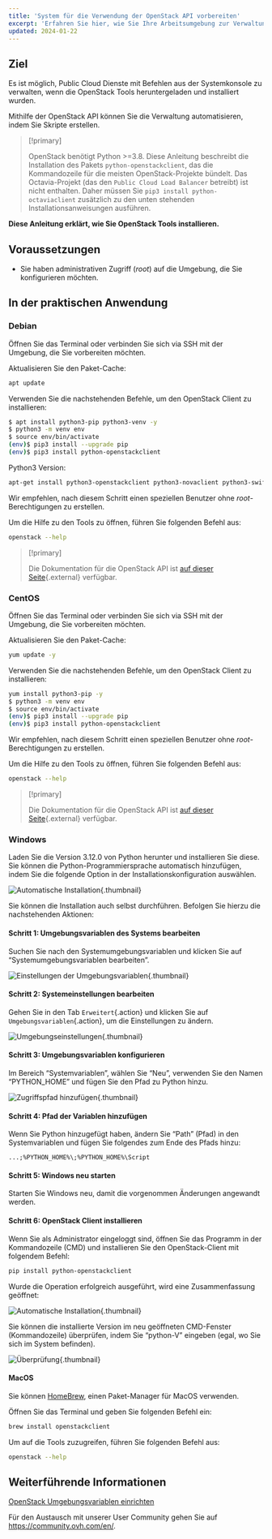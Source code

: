 ```yaml
---
title: 'System für die Verwendung der OpenStack API vorbereiten'
excerpt: 'Erfahren Sie hier, wie Sie Ihre Arbeitsumgebung zur Verwaltung von Instanzen über die OpenStack API nutzen'
updated: 2024-01-22
---
```


## Ziel

Es ist möglich, Public Cloud Dienste mit Befehlen aus der Systemkonsole zu verwalten, wenn die OpenStack Tools heruntergeladen und installiert wurden.

Mithilfe der OpenStack API können Sie die Verwaltung automatisieren, indem Sie Skripte erstellen.

> [!primary]
>
> OpenStack benötigt Python >=3.8.
> Diese Anleitung beschreibt die Installation des Pakets `python-openstackclient`, das die Kommandozeile für die meisten OpenStack-Projekte bündelt.
> Das Octavia-Projekt (das den `Public Cloud Load Balancer` betreibt) ist nicht enthalten. Daher müssen Sie `pip3 install python-octaviaclient` zusätzlich zu den unten stehenden Installationsanweisungen ausführen.

**Diese Anleitung erklärt, wie Sie OpenStack Tools installieren.**

## Voraussetzungen

- Sie haben administrativen Zugriff (*root*) auf die Umgebung, die Sie konfigurieren möchten.

## In der praktischen Anwendung

### Debian

Öffnen Sie das Terminal oder verbinden Sie sich via SSH mit der Umgebung, die Sie vorbereiten möchten.

Aktualisieren Sie den Paket-Cache:

```sh
apt update
```

Verwenden Sie die nachstehenden Befehle, um den OpenStack Client zu installieren:

```sh
$ apt install python3-pip python3-venv -y
$ python3 -m venv env
$ source env/bin/activate
(env)$ pip3 install --upgrade pip
(env)$ pip3 install python-openstackclient
```

Python3 Version:

```sh
apt-get install python3-openstackclient python3-novaclient python3-swiftclient -y
```

Wir empfehlen, nach diesem Schritt einen speziellen Benutzer ohne *root*-Berechtigungen zu erstellen.

Um die Hilfe zu den Tools zu öffnen, führen Sie folgenden Befehl aus:

```sh
openstack --help
```

> [!primary]
> 
> Die Dokumentation für die OpenStack API ist [auf dieser Seite](https://docs.openstack.org/python-openstackclient/latest/){.external} verfügbar.
> 

### CentOS

Öffnen Sie das Terminal oder verbinden Sie sich via SSH mit der Umgebung, die Sie vorbereiten möchten.

Aktualisieren Sie den Paket-Cache:

```sh
yum update -y
```

Verwenden Sie die nachstehenden Befehle, um den OpenStack Client zu installieren:

```sh
yum install python3-pip -y
$ python3 -m venv env
$ source env/bin/activate
(env)$ pip3 install --upgrade pip
(env)$ pip3 install python-openstackclient
```

Wir empfehlen, nach diesem Schritt einen speziellen Benutzer ohne *root*-Berechtigungen zu erstellen.

Um die Hilfe zu den Tools zu öffnen, führen Sie folgenden Befehl aus:

```sh
openstack --help
```

> [!primary]
> 
> Die Dokumentation für die OpenStack API ist [auf dieser Seite](https://docs.openstack.org/python-openstackclient/latest/){.external} verfügbar.
> 

### Windows

Laden Sie die Version 3.12.0 von Python herunter und installieren Sie diese. Sie können die Python-Programmiersprache automatisch hinzufügen, indem Sie die folgende Option in der Installationskonfiguration auswählen.

![Automatische Installation](images/1_preparation_openstack_environment_windows.png){.thumbnail}

Sie können die Installation auch selbst durchführen. Befolgen Sie hierzu die nachstehenden Aktionen:

#### Schritt 1: Umgebungsvariablen des Systems bearbeiten

Suchen Sie nach den Systemumgebungsvariablen und klicken Sie auf “Systemumgebungsvariablen bearbeiten”.

![Einstellungen der Umgebungsvariablen](images/2_preparation_openstack_environment_windows.png){.thumbnail}

#### Schritt 2: Systemeinstellungen bearbeiten

Gehen Sie in den Tab `Erweitert`{.action} und klicken Sie auf `Umgebungsvariablen`{.action}, um die Einstellungen zu ändern.

![Umgebungseinstellungen](images/3_preparation_openstack_environment_windows.png){.thumbnail}

#### Schritt 3: Umgebungsvariablen konfigurieren 

Im Bereich “Systemvariablen”, wählen Sie “Neu”, verwenden Sie den Namen “PYTHON_HOME” und fügen Sie den Pfad zu Python hinzu.

![Zugriffspfad hinzufügen](images/4_edit_system_variables.png){.thumbnail}

#### Schritt 4: Pfad der Variablen hinzufügen

Wenn Sie Python hinzugefügt haben, ändern Sie “Path” (Pfad) in den Systemvariablen und fügen Sie folgendes zum Ende des Pfads hinzu:

`...;%PYTHON_HOME%\;%PYTHON_HOME%\Script`

#### Schritt 5: Windows neu starten

Starten Sie Windows neu, damit die vorgenommen Änderungen angewandt werden.

#### Schritt 6: OpenStack Client installieren

Wenn Sie als Administrator eingeloggt sind, öffnen Sie das Programm in der Kommandozeile (CMD) und installieren Sie den OpenStack-Client mit folgendem Befehl:

```sh
pip install python-openstackclient
```

Wurde die Operation erfolgreich ausgeführt, wird eine Zusammenfassung geöffnet:

![Automatische Installation](images/5_preparation_openstack_environment_windows.png){.thumbnail}

Sie können die installierte Version im neu geöffneten CMD-Fenster (Kommandozeile) überprüfen, indem Sie “python-V” eingeben (egal, wo Sie sich im System befinden).

![Überprüfung](images/6_preparation_openstack_environment_windows.png){.thumbnail}

#### MacOS

Sie können [HomeBrew](https://brew.sh), einen Paket-Manager für MacOS verwenden.

Öffnen Sie das Terminal und geben Sie folgenden Befehl ein:

```bash
brew install openstackclient
```

Um auf die Tools zuzugreifen, führen Sie folgenden Befehl aus:

```sh
openstack --help
```

## Weiterführende Informationen

[OpenStack Umgebungsvariablen einrichten](/pages/public_cloud/compute/loading_openstack_environment_variables)

Für den Austausch mit unserer User Community gehen Sie auf <https://community.ovh.com/en/>.
